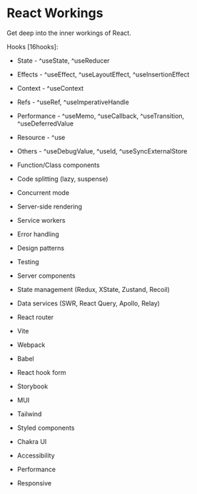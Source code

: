 # React Workings

Get deep into the inner workings of React.

Hooks [16hooks]:

- State - ^useState, ^useReducer
- Effects - ^useEffect, ^useLayoutEffect, ^useInsertionEffect
- Context - ^useContext
- Refs - ^useRef, ^useImperativeHandle
- Performance - ^useMemo, ^useCallback, ^useTransition, ^useDeferredValue
- Resource - ^use
- Others - ^useDebugValue, ^useId, ^useSyncExternalStore

- Function/Class components
- Code splitting (lazy, suspense)
- Concurrent mode
- Server-side rendering
- Service workers
- Error handling
- Design patterns
- Testing
- Server components
- State management (Redux, XState, Zustand, Recoil)
- Data services (SWR, React Query, Apollo, Relay)

- React router
- Vite
- Webpack
- Babel
- React hook form
- Storybook

- MUI
- Tailwind
- Styled components
- Chakra UI

- Accessibility
- Performance
- Responsive
